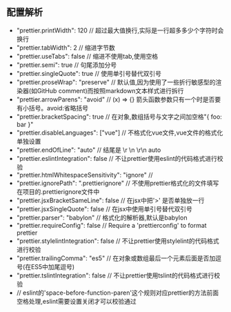 ## 配置解析

- "prettier.printWidth": 120 // 超过最大值换行,实际是一行超多多少个字符时会换行
- "prettier.tabWidth": 2 // 缩进字节数
- "prettier.useTabs": false // 缩进不使用tab,使用空格
- "prettier.semi": true // 句尾添加分号
- "prettier.singleQuote": true // 使用单引号替代双引号
- "prettier.proseWrap": "preserve" // 默认值,因为使用了一些折行敏感型的渲染器(如GitHub comment)而按照markdown文本样式进行拆行
- "prettier.arrowParens": "avoid" // (x) => {} 箭头函数参数只有一个时是否要有小括号。avoid:省略括号
- "prettier.bracketSpacing": true // 在对象,数组括号与文字之间加空格"{ foo: bar }"
- "prettier.disableLanguages": ["vue"] // 不格式化vue文件,vue文件的格式化单独设置
- "prettier.endOfLine": "auto" // 结尾是 \r \n \r\n auto
- "prettier.eslintIntegration": false // 不让prettier使用eslint的代码格式进行校验
- "prettier.htmlWhitespaceSensitivity": "ignore" // 
- "prettier.ignorePath": ".prettierignore" // 不使用prettier格式化的文件填写在项目的.prettierignore文件中
- "prettier.jsxBracketSameLine": false // 在jsx中把'>' 是否单独放一行
- "prettier.jsxSingleQuote": false // 在jsx中使用单引号替代双引号
- "prettier.parser": "babylon" // 格式化的解析器,默认是babylon
- "prettier.requireConfig": false // Require a 'prettierconfig' to format prettier
- "prettier.stylelintIntegration": false // 不让prettier使用stylelint的代码格式进行校验
- "prettier.trailingComma": "es5" // 在对象或数组最后一个元素后面是否加逗号(在ES5中加尾逗号)
- "prettier.tslintIntegration": false // 不让prettier使用tslint的代码格式进行校验
- // eslint的'space-before-function-paren'这个规则对应prettier的方法前面空格处理,eslint需要设置关闭才可以校验通过

